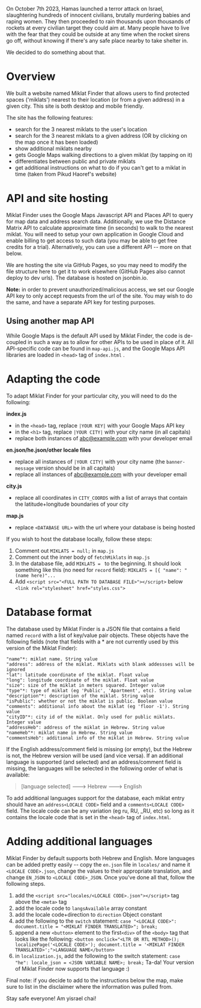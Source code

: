 On October 7th 2023, Hamas launched a terror attack on Israel, slaughtering hundreds of innocent civilians, brutally murdering babies and raping women. They then proceeded to rain thousands upon thousands of rockets at every civilian target they could aim at. Many people have to live with the fear that they could be outside at any time when the rocket sirens go off, without knowing if there's any safe place nearby to take shelter in.

We decided to do something about that.

# Overview
We built a website named Miklat Finder that allows users to find protected spaces ('miklats') nearest to their location (or from a given address) in a given city. This site is both desktop and mobile friendly.

The site has the following features:
- search for the 3 nearest miklats to the user's location
- search for the 3 nearest miklats to a given address (OR by clicking on the map once it has been loaded)
- show additional miklats nearby
- gets Google Maps walking directions to a given miklat (by tapping on it)
- differentiates between public and private miklats
- get additional instructions on what to do if you can't get to a miklat in time (taken from Pikud Haoref's website)


# API and site hosting
Miklat Finder uses the Google Maps Javascript API and Places API to query for map data and address search data. Additionally, we use the Distance Matrix API to calculate approximate time (in seconds) to walk to the nearest miklat. You will need to setup your own application in Google Cloud and enable billing to get access to such data (you may be able to get free credits for a trial). Alternatively, you can use a different API -- more on that below.

We are hosting the site via GitHub Pages, so you may need to modify the file structure here to get it to work elsewhere (GitHub Pages also cannot deploy to dev urls). The database is hosted on jsonbin.io.

**Note:** in order to prevent unauthorized/malicious access, we set our Google API key to only accept requests from the url of the site. You may wish to do the same, and have a separate API key for testing purposes.

## Using another map API
While Google Maps is the default API used by Miklat Finder, the code is de-coupled in such a way as to allow for other APIs to be used in place of it. All API-specific code can be found in `map-api.js`, and the Google Maps API libraries are loaded in `<head>` tag of `index.html` .

# Adapting the code
To adapt Miklat Finder for your particular city, you will need to do the following:

**index.js**
 - in the `<head>` tag, replace `|YOUR KEY|` with your Google Maps API key
 - in the `<h1>` tag, replace `|YOUR CITY|` with your city name (in all capitals)
 - replace both instances of abc@example.com with your developer email

**en.json/he.json/other locale files**
- replace all instances of `|YOUR CITY|` with your city name (the `banner-message` version should be in all capitals)
- replace all instances of abc@example.com with your developer email

**city.js**
- replace all coordinates in `CITY_COORDS` with a list of arrays that contain the latitude+longitude boundaries of your city

**map.js**
- replace `<DATABASE URL>` with the url where your database is being hosted

If you wish to host the database locally, follow these steps:
1. Comment out `MIKLATS = null;` in `map.js`
2. Comment out the inner body of `fetchMiklats` in `map.js`
3. In the database file, add `MIKLATS = ` to the beginning. It should look something like this (no need for `record` field):
`MIKLATS = [{
  "name": "(name here)"...`
4. Add `<script src="<FULL PATH TO DATABASE FILE>"></script>` below `<link rel="stylesheet" href="styles.css">`


# Database format
The database used by Miklat Finder is a JSON file that contains a field named `record` with a list of key/value pair objects. These objects have the following fields (note that fields with a * are not currently used by this version of the Miklat Finder):

    "name"*: miklat name. String value
    "address": address of the miklat. Miklats with blank addessses will be ignored
    "lat": latitude coordinate of the miklat. Float value
    "long": longitude coordinate of the miklat. Float value
    "size": size of the miklat in meters squared. Integer value
    "type"*: type of miklat (eg 'Public', 'Apartment', etc). String value
    "description"*: description of the miklat. String value
    "isPublic": whether or not the miklat is public. Boolean value
    "comments": additional info about the miklat (eg 'floor -1'). String value
    "cityID"*: city id of the miklat. Only used for public miklats. Integer value
    "addressHeb": address of the miklat in Hebrew. String value
    "nameHeb"*: miklat name in Hebrew. String value
    "commentsHeb": additional info of the miklat in Hebrew. String value
   If the English address/comment field is missing (or empty), but the Hebrew is not, the Hebrew version will be used (and vice versa). If an additional language is supported (and selected) and an address/comment field is missing, the languages will be selected in the following order of what is available:
   >[language selected] ---> Hebrew ---> English

To add additional languages support for the database, each miklat entry should have an `address<LOCALE CODE>` field and a `comments<LOCALE CODE>` field. The locale code can be any variation (eg ru, RU, \_RU, etc) so long as it contains the locale code that is set in the `<head>` tag of `index.html`.

# Adding additional languages
Miklat Finder by default supports both Hebrew and English. More languages can be added pretty easily -- copy the `en.json` file in `locales/` and name it `<LOCALE CODE>.json`, change the values to their appropriate translation, and change `EN_JSON` to `<LOCALE CODE>_JSON`. Once you've done all that, follow the following steps.

 1. add the `<script src="locales/<LOCALE CODE>.json"></script>` tag above the `<meta>` tag
 2. add the locale code to `langsAvailable` array constant
 3. add the locale code+direction to `direction` Object constant
 4. add the following to the `switch` statement:
		 `case "<LOCALE CODE>":
         document.title = "<MIKLAT FINDER TRANSLATED>";
         break;`
 5. append a new `<button>` element to the first`<div>` of the `<body>` tag that looks like the following:
`<button onclick="<LTR OR RTL METHOD>(); localizePage('<LOCALE CODE>'); document.title = '<MIKLAT FINDER TRANSLATED>';">LANGUAGE NAME</button>`
6. in `localization.js`,  add the following to the switch statement:
	`case "he":
       locale_json = <JSON VARIABLE NAME>;
       break;`
Ta-da! Your version of Miklat Finder now supports that language :)

Final note: if you decide to add to the instructions below the map, make sure to list in the disclaimer where the information was pulled from.

Stay safe everyone! Am yisrael chai!

